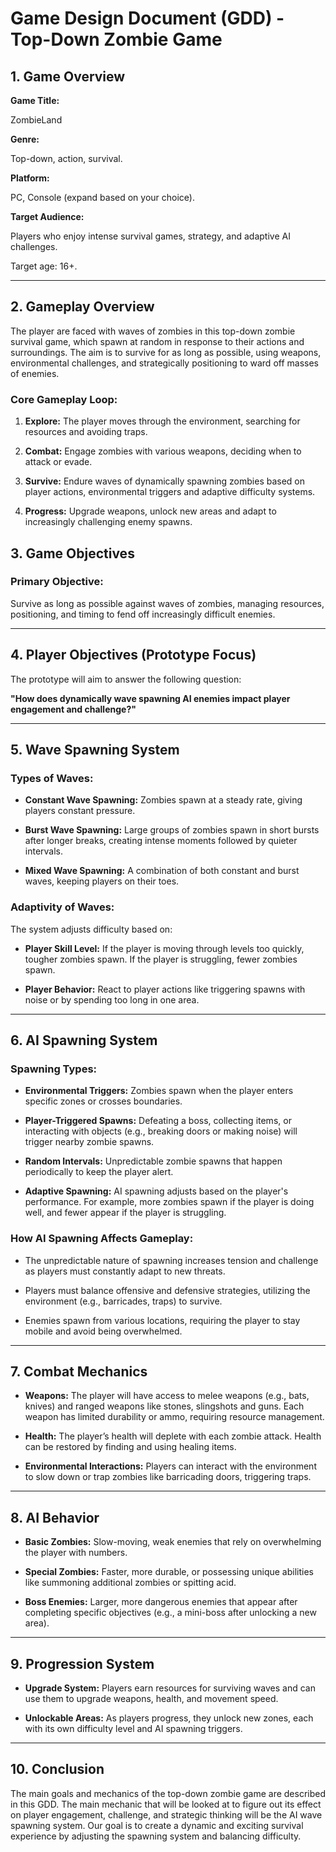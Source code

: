 # Game Design Document (GDD) - Top-Down Zombie Game 

  

## 1. Game Overview 

  

**Game Title:**   

ZombieLand 

  

**Genre:**   

Top-down, action, survival. 

  

**Platform:**   

PC, Console (expand based on your choice). 

  

**Target Audience:**   

Players who enjoy intense survival games, strategy, and adaptive AI challenges.   

Target age: 16+. 

  

--- 

  

## 2. Gameplay Overview 

  

The player are faced with waves of zombies in this top-down zombie survival game, which spawn at random in response to their actions and surroundings. The aim is to survive for as long as possible, using weapons, environmental challenges, and strategically positioning to ward off masses of enemies. 

 

### Core Gameplay Loop: 

1. **Explore:** The player moves through the environment, searching for resources and avoiding traps. 

2. **Combat:** Engage zombies with various weapons, deciding when to attack or evade. 

3. **Survive:** Endure waves of dynamically spawning zombies based on player actions, environmental triggers and adaptive difficulty systems. 

4. **Progress:** Upgrade weapons, unlock new areas and adapt to increasingly challenging enemy spawns. 

 

## 3. Game Objectives 

  

### Primary Objective:   

Survive as long as possible against waves of zombies, managing resources, positioning, and timing to fend off increasingly difficult enemies. 

   

--- 

  

## 4. Player Objectives (Prototype Focus) 

  

The prototype will aim to answer the following question:   

**"How does dynamically wave spawning AI enemies impact player engagement and challenge?"** 

  

  

--- 

 ## 5. Wave Spawning System 

  

### Types of Waves: 

- **Constant Wave Spawning:** Zombies spawn at a steady rate, giving players constant pressure. 

- **Burst Wave Spawning:** Large groups of zombies spawn in short bursts after longer breaks, creating intense moments followed by quieter intervals. 

- **Mixed Wave Spawning:** A combination of both constant and burst waves, keeping players on their toes. 

  

### Adaptivity of Waves: 

The system adjusts difficulty based on: 

- **Player Skill Level:** If the player is moving through levels too quickly, tougher zombies spawn. If the player is struggling, fewer zombies spawn. 

- **Player Behavior:** React to player actions like triggering spawns with noise or by spending too long in one area. 

  

--- 

 

## 6. AI Spawning System 

  

### Spawning Types: 

- **Environmental Triggers:** Zombies spawn when the player enters specific zones or crosses boundaries. 

- **Player-Triggered Spawns:** Defeating a boss, collecting items, or interacting with objects (e.g., breaking doors or making noise) will trigger nearby zombie spawns. 

- **Random Intervals:** Unpredictable zombie spawns that happen periodically to keep the player alert. 

- **Adaptive Spawning:** AI spawning adjusts based on the player's performance. For example, more zombies spawn if the player is doing well, and fewer appear if the player is struggling. 

  

### How AI Spawning Affects Gameplay: 

- The unpredictable nature of spawning increases tension and challenge as players must constantly adapt to new threats. 

- Players must balance offensive and defensive strategies, utilizing the environment (e.g., barricades, traps) to survive. 

- Enemies spawn from various locations, requiring the player to stay mobile and avoid being overwhelmed. 

  

--- 

  

## 7. Combat Mechanics 

  

- **Weapons:** The player will have access to melee weapons (e.g., bats, knives) and ranged weapons like stones, slingshots and guns. Each weapon has limited durability or ammo, requiring resource management. 

- **Health:** The player’s health will deplete with each zombie attack. Health can be restored by finding and using healing items. 

- **Environmental Interactions:** Players can interact with the environment to slow down or trap zombies like barricading doors, triggering traps. 

  

--- 

  

## 8. AI Behavior 

  

- **Basic Zombies:** Slow-moving, weak enemies that rely on overwhelming the player with numbers. 

- **Special Zombies:** Faster, more durable, or possessing unique abilities like summoning additional zombies or spitting acid. 

- **Boss Enemies:** Larger, more dangerous enemies that appear after completing specific objectives (e.g., a mini-boss after unlocking a new area). 

  

--- 

  

## 9. Progression System 

  

- **Upgrade System:** Players earn resources for surviving waves and can use them to upgrade weapons, health, and movement speed. 

- **Unlockable Areas:** As players progress, they unlock new zones, each with its own difficulty level and AI spawning triggers. 

  

--- 

  

## 10. Conclusion 

  

The main goals and mechanics of the top-down zombie game are described in this GDD. The main mechanic that will be looked at to figure out its effect on player engagement, challenge, and strategic thinking will be the AI wave spawning system. Our goal is to create a dynamic and exciting survival experience by adjusting the spawning system and balancing difficulty. 
